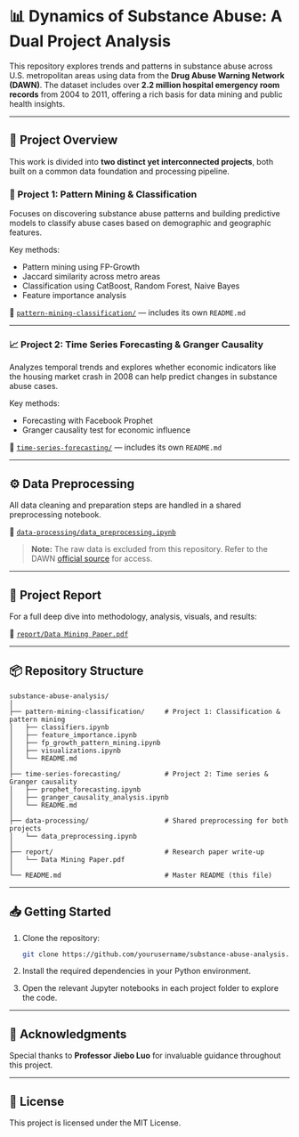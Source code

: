 # 📊 Dynamics of Substance Abuse: A Dual Project Analysis

This repository explores trends and patterns in substance abuse across U.S. metropolitan areas using data from the **Drug Abuse Warning Network (DAWN)**. The dataset includes over **2.2 million hospital emergency room records** from 2004 to 2011, offering a rich basis for data mining and public health insights.

---

## 🧠 Project Overview

This work is divided into **two distinct yet interconnected projects**, both built on a common data foundation and processing pipeline.

### 🧩 Project 1: Pattern Mining & Classification
Focuses on discovering substance abuse patterns and building predictive models to classify abuse cases based on demographic and geographic features.

Key methods:
- Pattern mining using FP-Growth
- Jaccard similarity across metro areas
- Classification using CatBoost, Random Forest, Naive Bayes
- Feature importance analysis

📁 [`pattern-mining-classification/`](./pattern-mining-classification) — includes its own `README.md`

---

### 📈 Project 2: Time Series Forecasting & Granger Causality
Analyzes temporal trends and explores whether economic indicators like the housing market crash in 2008 can help predict changes in substance abuse cases.

Key methods:
- Forecasting with Facebook Prophet
- Granger causality test for economic influence

📁 [`time-series-forecasting/`](./time-series-forecasting) — includes its own `README.md`

---

## ⚙️ Data Preprocessing

All data cleaning and preparation steps are handled in a shared preprocessing notebook.

📁 [`data-processing/data_preprocessing.ipynb`](./data-processing/data_preprocessing.ipynb)

> **Note:** The raw data is excluded from this repository. Refer to the DAWN [official source](https://www.samhsa.gov/data/data-we-collect/dawn-drug-abuse-warning-network) for access.

---

## 📄 Project Report

For a full deep dive into methodology, analysis, visuals, and results:

📄 [`report/Data Mining Paper.pdf`](./report/Data%20Mining%20Paper.pdf)

---

## 📦 Repository Structure

```
substance-abuse-analysis/
│
├── pattern-mining-classification/     # Project 1: Classification & pattern mining
│   ├── classifiers.ipynb
│   ├── feature_importance.ipynb
│   ├── fp_growth_pattern_mining.ipynb
│   ├── visualizations.ipynb
│   └── README.md
│
├── time-series-forecasting/           # Project 2: Time series & Granger causality
│   ├── prophet_forecasting.ipynb
│   ├── granger_causality_analysis.ipynb
│   └── README.md
│
├── data-processing/                   # Shared preprocessing for both projects
│   └── data_preprocessing.ipynb
│
├── report/                            # Research paper write-up
│   └── Data Mining Paper.pdf
│
└── README.md                          # Master README (this file)
```

---

## 📥 Getting Started

1. Clone the repository:
   ```bash
   git clone https://github.com/yourusername/substance-abuse-analysis.git
   ```

2. Install the required dependencies in your Python environment.

3. Open the relevant Jupyter notebooks in each project folder to explore the code.

---

## 🙏 Acknowledgments

Special thanks to **Professor Jiebo Luo** for invaluable guidance throughout this project.

---

## 📜 License

This project is licensed under the MIT License.
